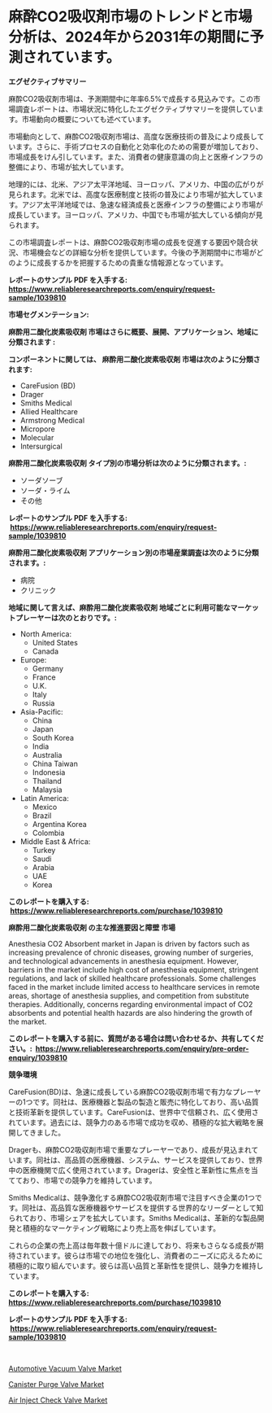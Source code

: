 <p><h1>麻酔CO2吸収剤市場のトレンドと市場分析は、2024年から2031年の期間に予測されています。</h1></p><p><strong>エグゼクティブサマリー</strong></p>
<p><p>麻酔CO2吸収剤市場は、予測期間中に年率6.5%で成長する見込みです。この市場調査レポートは、市場状況に特化したエグゼクティブサマリーを提供しています。市場動向の概要についても述べています。</p><p>市場動向として、麻酔CO2吸収剤市場は、高度な医療技術の普及により成長しています。さらに、手術プロセスの自動化と効率化のための需要が増加しており、市場成長をけん引しています。また、消費者の健康意識の向上と医療インフラの整備により、市場が拡大しています。</p><p>地理的には、北米、アジア太平洋地域、ヨーロッパ、アメリカ、中国の広がりが見られます。北米では、高度な医療制度と技術の普及により市場が拡大しています。アジア太平洋地域では、急速な経済成長と医療インフラの整備により市場が成長しています。ヨーロッパ、アメリカ、中国でも市場が拡大している傾向が見られます。</p><p>この市場調査レポートは、麻酔CO2吸収剤市場の成長を促進する要因や競合状況、市場機会などの詳細な分析を提供しています。今後の予測期間中に市場がどのように成長するかを把握するための貴重な情報源となっています。</p></p>
<p><strong>レポートのサンプル PDF を入手する: <a href="https://www.reliableresearchreports.com/enquiry/request-sample/1039810">https://www.reliableresearchreports.com/enquiry/request-sample/1039810</a></strong></p>
<p><strong>市場セグメンテーション:</strong></p>
<p><strong> 麻酔用二酸化炭素吸収剤 市場はさらに概要、展開、アプリケーション、地域に分類されます :</strong></p>
<p><strong>コンポーネントに関しては、 麻酔用二酸化炭素吸収剤 市場は次のように分類されます: &nbsp;</strong></p>
<p><ul><li>CareFusion (BD)</li><li>Drager</li><li>Smiths Medical</li><li>Allied Healthcare</li><li>Armstrong Medical</li><li>Micropore</li><li>Molecular</li><li>Intersurgical</li></ul></p>
<p><strong> 麻酔用二酸化炭素吸収剤 タイプ別の市場分析は次のように分類されます。:</strong></p>
<p><ul><li>ソーダソーブ</li><li>ソーダ・ライム</li><li>その他</li></ul></p>
<p><strong>レポートのサンプル PDF を入手する: &nbsp;<a href="https://www.reliableresearchreports.com/enquiry/request-sample/1039810">https://www.reliableresearchreports.com/enquiry/request-sample/1039810</a></strong></p>
<p><strong> 麻酔用二酸化炭素吸収剤 アプリケーション別の市場産業調査は次のように分類されます。:</strong></p>
<p><ul><li>病院</li><li>クリニック</li></ul></p>
<p><strong>地域に関して言えば、麻酔用二酸化炭素吸収剤 地域ごとに利用可能なマーケットプレーヤーは次のとおりです。:</strong></p>
<p><ul>
    <li>
        North America:
        <ul>
            <li>United States</li>
            <li>Canada</li>
        </ul>
    </li>
    <li>
        Europe:
        <ul>
            <li>Germany</li>
            <li>France</li>
            <li>U.K.</li>
            <li>Italy</li>
            <li>Russia</li>
        </ul>
    </li>
    <li>
        Asia-Pacific:
        <ul>
            <li>China</li>
            <li>Japan</li>
            <li>South Korea</li>
            <li>India</li>
            <li>Australia</li>
            <li>China Taiwan</li>
            <li>Indonesia</li>
            <li>Thailand</li>
            <li>Malaysia</li>
        </ul>
    </li>
    <li>
        Latin America:
        <ul>
            <li>Mexico</li>
            <li>Brazil</li>
            <li>Argentina Korea</li>
            <li>Colombia</li>
        </ul>
    </li>
    <li>
        Middle East & Africa:
        <ul>
            <li>Turkey</li>
            <li>Saudi</li>
            <li>Arabia</li>
            <li>UAE</li>
            <li>Korea</li>
        </ul>
    </li>
    </ul></p>
<p><strong>このレポートを購入する: &nbsp;<a href="https://www.reliableresearchreports.com/purchase/1039810">https://www.reliableresearchreports.com/purchase/1039810</a></strong></p>
<p><strong>麻酔用二酸化炭素吸収剤 の主な推進要因と障壁 市場</strong></p>
<p><p>Anesthesia CO2 Absorbent market in Japan is driven by factors such as increasing prevalence of chronic diseases, growing number of surgeries, and technological advancements in anesthesia equipment. However, barriers in the market include high cost of anesthesia equipment, stringent regulations, and lack of skilled healthcare professionals. Some challenges faced in the market include limited access to healthcare services in remote areas, shortage of anesthesia supplies, and competition from substitute therapies. Additionally, concerns regarding environmental impact of CO2 absorbents and potential health hazards are also hindering the growth of the market.</p></p>
<p><strong>このレポートを購入する前に、質問がある場合は問い合わせるか、共有してください。:&nbsp; <a href="https://www.reliableresearchreports.com/enquiry/pre-order-enquiry/1039810">https://www.reliableresearchreports.com/enquiry/pre-order-enquiry/1039810</a></strong></p>
<p><strong>競争環境</strong></p>
<p><p>CareFusion(BD)は、急速に成長している麻酔CO2吸収剤市場で有力なプレーヤーの1つです。同社は、医療機器と製品の製造と販売に特化しており、高い品質と技術革新を提供しています。CareFusionは、世界中で信頼され、広く使用されています。過去には、競争力のある市場で成功を収め、積極的な拡大戦略を展開してきました。</p><p>Dragerも、麻酔CO2吸収剤市場で重要なプレーヤーであり、成長が見込まれています。同社は、高品質の医療機器、システム、サービスを提供しており、世界中の医療機関で広く使用されています。Dragerは、安全性と革新性に焦点を当てており、市場での競争力を維持しています。</p><p>Smiths Medicalは、競争激化する麻酔CO2吸収剤市場で注目すべき企業の1つです。同社は、高品質な医療機器やサービスを提供する世界的なリーダーとして知られており、市場シェアを拡大しています。Smiths Medicalは、革新的な製品開発と積極的なマーケティング戦略により売上高を伸ばしています。</p><p>これらの企業の売上高は毎年数十億ドルに達しており、将来もさらなる成長が期待されています。彼らは市場での地位を強化し、消費者のニーズに応えるために積極的に取り組んでいます。彼らは高い品質と革新性を提供し、競争力を維持しています。</p></p>
<p><strong>このレポートを購入する: &nbsp; <a href="https://www.reliableresearchreports.com/purchase/1039810">https://www.reliableresearchreports.com/purchase/1039810</a></strong></p>
<p><strong>レポートのサンプル PDF を入手する: &nbsp;<a href="https://www.reliableresearchreports.com/enquiry/request-sample/1039810">https://www.reliableresearchreports.com/enquiry/request-sample/1039810</a></strong><strong></strong></p>
<p>&nbsp;</p>
<p><p><a href="https://github.com/jodemen/Market-Research-Report-List-1/blob/main/automotive-vacuum-valve-market.md">Automotive Vacuum Valve Market</a></p><p><a href="https://github.com/jj19131/Market-Research-Report-List-1/blob/main/canister-purge-valve-market.md">Canister Purge Valve Market</a></p><p><a href="https://github.com/Sarissaschmalingtr6fz2739/Market-Research-Report-List-1/blob/main/air-inject-check-valve-market.md">Air Inject Check Valve Market</a></p></p>